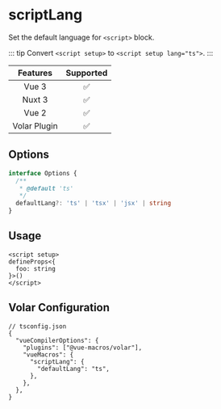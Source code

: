 # scriptLang <PackageVersion name="@vue-macros/script-lang" />

<StabilityLevel level="experimental" />

Set the default language for `<script>` block.

::: tip
Convert `<script setup>` to `<script setup lang="ts">`.
:::

|   Features   |     Supported      |
| :----------: | :----------------: |
|    Vue 3     | :white_check_mark: |
|    Nuxt 3    | :white_check_mark: |
|    Vue 2     | :white_check_mark: |
| Volar Plugin | :white_check_mark: |

## Options

```ts
interface Options {
  /**
   * @default 'ts'
   */
  defaultLang?: 'ts' | 'tsx' | 'jsx' | string
}
```

## Usage

```vue twoslash
<script setup>
defineProps<{
  foo: string
}>()
</script>
```

## Volar Configuration

```jsonc {4,6-8}
// tsconfig.json
{
  "vueCompilerOptions": {
    "plugins": ["@vue-macros/volar"],
    "vueMacros": {
      "scriptLang": {
        "defaultLang": "ts",
      },
    },
  },
}
```
